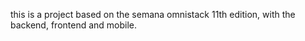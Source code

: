 this is a project based on the semana omnistack 11th edition, with the backend, frontend and mobile.